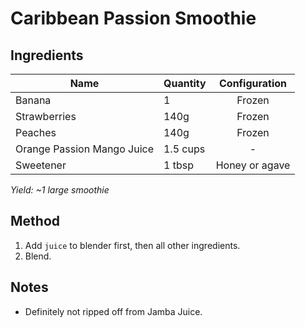 # Caribbean Passion Smoothie

## Ingredients

| Name                       | Quantity | Configuration  |
| -------------------------- | -------- | :------------: |
| Banana                     | 1        |     Frozen     |
| Strawberries               | 140g     |     Frozen     |
| Peaches                    | 140g     |     Frozen     |
| Orange Passion Mango Juice | 1.5 cups |       -        |
| Sweetener                  | 1 tbsp   | Honey or agave |

_Yield: ~1 large smoothie_

## Method

1. Add `juice` to blender first, then all other ingredients.
1. Blend.

## Notes

-   Definitely not ripped off from Jamba Juice.
